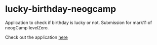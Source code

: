 # lucky-birthday-neogcamp
Application to check if birthday is lucky or not. Submission for mark11 of neogCamp levelZero.

Check out the application [here](https://lucky-borndae.netlify.app/)
